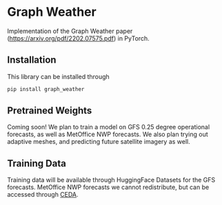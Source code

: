 # Graph Weather
Implementation of the Graph Weather paper (https://arxiv.org/pdf/2202.07575.pdf) in PyTorch.


## Installation

This library can be installed through

```bash
pip install graph_weather
```

## Pretrained Weights
Coming soon! We plan to train a model on GFS 0.25 degree operational forecasts, as well as MetOffice NWP forecasts.
We also plan trying out adaptive meshes, and predicting future satellite imagery as well.

## Training Data
Training data will be available through HuggingFace Datasets for the GFS forecasts. MetOffice NWP forecasts we cannot 
redistribute, but can be accessed through [CEDA](https://data.ceda.ac.uk/).